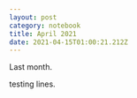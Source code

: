 ```yaml
---
layout: post
category: notebook
title: April 2021
date: 2021-04-15T01:00:21.212Z
---
```

Last month.



testing lines.